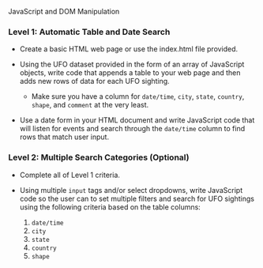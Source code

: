 JavaScript and DOM Manipulation

### Level 1: Automatic Table and Date Search

- Create a basic HTML web page or use the index.html file provided.

- Using the UFO dataset provided in the form of an array of JavaScript objects, write code that appends a table to your web page and then adds new rows of data for each UFO sighting.

  - Make sure you have a column for `date/time`, `city`, `state`, `country`, `shape`, and `comment` at the very least.

- Use a date form in your HTML document and write JavaScript code that will listen for events and search through the `date/time` column to find rows that match user input.

### Level 2: Multiple Search Categories (Optional)

- Complete all of Level 1 criteria.

- Using multiple `input` tags and/or select dropdowns, write JavaScript code so the user can to set multiple filters and search for UFO sightings using the following criteria based on the table columns:

  1. `date/time`
  2. `city`
  3. `state`
  4. `country`
  5. `shape`
